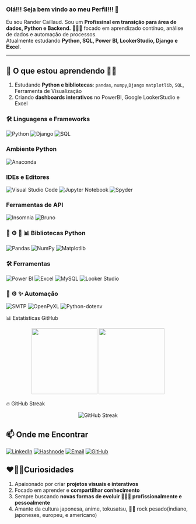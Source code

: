 ### Olá!!! Seja bem vindo ao meu Perfil!!! 👋

Eu sou Rander Caillaud. Sou um **Profissinal em transição para área de dados, Python e Backend.** 👨🏼‍💻 focado em aprendizado contínuo, análise de dados e automação de processos.  
Atualmente estudando **Python, SQL, Power BI, LookerStudio, Django e Excel**.

---

## 🔭 O que estou aprendendo 📔📖

1. Estudando **Python e bibliotecas**: `pandas`, `numpy`,`Django` `matplotlib`, `SQL`, Ferramenta de Visualização
2.  Criando **dashboards interativos** no PowerBI, Google LookerStudio e Excel

### 🛠️ Linguagens e Frameworks
![Python](https://img.shields.io/badge/Python-3776AB?style=for-the-badge&logo=python&logoColor=white)
![Django](https://img.shields.io/badge/Django-092E20?style=for-the-badge&logo=django&logoColor=white)
![SQL](https://img.shields.io/badge/SQL-4479A1?style=for-the-badge&logo=mysql&logoColor=white)

### Ambiente Python
![Anaconda](https://img.shields.io/badge/Anaconda-44A833?style=for-the-badge&logo=anaconda&logoColor=white)

### IDEs e Editores
![Visual Studio Code](https://img.shields.io/badge/Visual_Studio_Code-007ACC?style=for-the-badge&logo=visual-studio-code&logoColor=white)
![Jupyter Notebook](https://img.shields.io/badge/Jupyter-F37626?style=for-the-badge&logo=jupyter&logoColor=white)
![Spyder](https://img.shields.io/badge/Spyder-838485?style=for-the-badge&logo=spyder%20ide&logoColor=maroon)

### Ferramentas de API
![Insomnia](https://img.shields.io/badge/Insomnia-4000BF?style=for-the-badge&logo=insomnia&logoColor=white)
![Bruno](https://img.shields.io/badge/Bruno-FF6B35?style=for-the-badge)

### 🧩 ⚙️ 🧱 📊  Bibliotecas Python
![Pandas](https://img.shields.io/badge/Pandas-150458?style=for-the-badge&logo=pandas&logoColor=white)
![NumPy](https://img.shields.io/badge/NumPy-013243?style=for-the-badge&logo=numpy&logoColor=white)
![Matplotlib](https://img.shields.io/badge/Matplotlib-11557c?style=for-the-badge)

### 🛠️ Ferramentas
![Power BI](https://img.shields.io/badge/PowerBI-F2C811?style=for-the-badge&logo=powerbi&logoColor=black)
![Excel](https://img.shields.io/badge/Microsoft_Excel-217346?style=for-the-badge&logo=microsoft-excel&logoColor=white)
![MySQL](https://img.shields.io/badge/MySQL-4479A1?style=for-the-badge&logo=mysql&logoColor=white)
![Looker Studio](https://img.shields.io/badge/Looker_Studio-34A853?style=for-the-badge&logo=googleanalytics&logoColor=white)

### 🤖 ⚙️  ✨ Automação
![SMTP](https://img.shields.io/badge/Email_Automation-EA4335?style=for-the-badge&logo=gmail&logoColor=white)
![OpenPyXL](https://img.shields.io/badge/OpenPyXL-4B8BBE?style=for-the-badge)
![Python-dotenv](https://img.shields.io/badge/.env-ECD53F?style=for-the-badge)

📊 Estatísticas GitHub
<div align="center">
  <img height="180em" src="https://github-readme-stats.vercel.app/api?username=randercaillaud&show_icons=true&theme=dracula&include_all_commits=true&count_private=true"/>
  <img height="180em" src="https://github-readme-stats.vercel.app/api/top-langs/?username=randercaillaud&layout=compact&langs_count=7&theme=dracula"/>
</div>

🔥 GitHub Streak
<div align="center">
  <img src="https://github-readme-streak-stats.herokuapp.com/?user=randercaillaud&theme=dracula" alt="GitHub Streak"/>
</div>

## 📫 Onde me Encontrar
[![LinkedIn](https://img.shields.io/badge/LinkedIn-0077B5?style=for-the-badge&logo=linkedin&logoColor=white)](https://www.linkedin.com/in/randercaillaud/)
[![Hashnode](https://img.shields.io/badge/Hashnode-2962FF?style=for-the-badge&logo=hashnode&logoColor=white)](https://hashnode.com/@randercaillaud)
[![Email](https://img.shields.io/badge/Email-D14836?style=for-the-badge&logo=outlook&logoColor=white)](mailto:rander_caillaud@hotmail.com)
[![GitHub](https://img.shields.io/badge/GitHub-181717?style=for-the-badge&logo=github&logoColor=white)](https://github.com/RanderCaillaud)

## ❤️‍🔥🔥Curiosidades
1. Apaixonado por criar **projetos visuais e interativos**
2. Focado em aprender e **compartilhar conhecimento**
3. Sempre buscando **novas formas de evoluir 🧑🏼‍💻 profissionalmente e pessoalmente**
4. Amante da cultura japonesa, anime, tokusatsu, 👨‍🎤 rock pesado(indiano, japoneses, europeu, e americano)





